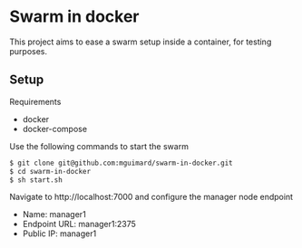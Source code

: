 # Swarm in docker

This project aims to ease a swarm setup inside a container, for testing purposes.

## Setup

Requirements

* docker
* docker-compose

Use the following commands to start the swarm

```sh
$ git clone git@github.com:mguimard/swarm-in-docker.git
$ cd swarm-in-docker
$ sh start.sh
```

Navigate to http://localhost:7000 and configure the manager node endpoint

* Name: manager1
* Endpoint URL: manager1:2375
* Public IP: manager1




